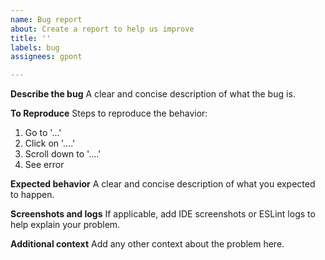 ```yaml
---
name: Bug report
about: Create a report to help us improve
title: ''
labels: bug
assignees: gpont

---
```


**Describe the bug**
A clear and concise description of what the bug is.

**To Reproduce**
Steps to reproduce the behavior:
1. Go to '...'
2. Click on '....'
3. Scroll down to '....'
4. See error

**Expected behavior**
A clear and concise description of what you expected to happen.

**Screenshots and logs**
If applicable, add IDE screenshots or ESLint logs to help explain your problem.

**Additional context**
Add any other context about the problem here.
